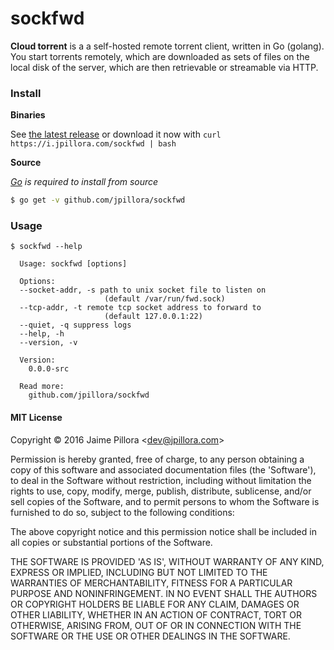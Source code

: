 # sockfwd

**Cloud torrent** is a a self-hosted remote torrent client, written in Go (golang). You start torrents remotely, which are downloaded as sets of files on the local disk of the server, which are then retrievable or streamable via HTTP.

### Install

**Binaries**

See [the latest release](https://github.com/jpillora/sockfwd/releases/latest) or download it now with `curl https://i.jpillora.com/sockfwd | bash`

**Source**

*[Go](https://golang.org/dl/) is required to install from source*

``` sh
$ go get -v github.com/jpillora/sockfwd
```

### Usage

```
$ sockfwd --help

  Usage: sockfwd [options]

  Options:
  --socket-addr, -s path to unix socket file to listen on
                     (default /var/run/fwd.sock)
  --tcp-addr, -t remote tcp socket address to forward to
                     (default 127.0.0.1:22)
  --quiet, -q suppress logs
  --help, -h
  --version, -v

  Version:
    0.0.0-src

  Read more:
    github.com/jpillora/sockfwd
```

#### MIT License

Copyright © 2016 Jaime Pillora &lt;dev@jpillora.com&gt;

Permission is hereby granted, free of charge, to any person obtaining
a copy of this software and associated documentation files (the
'Software'), to deal in the Software without restriction, including
without limitation the rights to use, copy, modify, merge, publish,
distribute, sublicense, and/or sell copies of the Software, and to
permit persons to whom the Software is furnished to do so, subject to
the following conditions:

The above copyright notice and this permission notice shall be
included in all copies or substantial portions of the Software.

THE SOFTWARE IS PROVIDED 'AS IS', WITHOUT WARRANTY OF ANY KIND,
EXPRESS OR IMPLIED, INCLUDING BUT NOT LIMITED TO THE WARRANTIES OF
MERCHANTABILITY, FITNESS FOR A PARTICULAR PURPOSE AND NONINFRINGEMENT.
IN NO EVENT SHALL THE AUTHORS OR COPYRIGHT HOLDERS BE LIABLE FOR ANY
CLAIM, DAMAGES OR OTHER LIABILITY, WHETHER IN AN ACTION OF CONTRACT,
TORT OR OTHERWISE, ARISING FROM, OUT OF OR IN CONNECTION WITH THE
SOFTWARE OR THE USE OR OTHER DEALINGS IN THE SOFTWARE.
